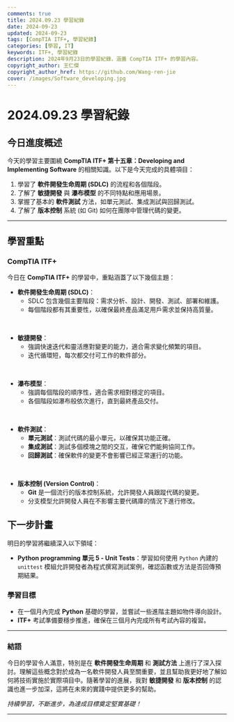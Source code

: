 ```yaml
---
comments: true
title: 2024.09.23 學習紀錄
date: 2024-09-23
updated: 2024-09-23
tags: [CompTIA ITF+, 學習紀錄]
categories: [學習, IT]
keywords: ITF+, 學習紀錄
description: 2024年9月23日的學習紀錄，涵蓋 CompTIA ITF+ 的學習內容。
copyright_author: 王仁傑
copyright_author_href: https://github.com/Wang-ren-jie
cover: /images/Software_developing.jpg
---
```


# 2024.09.23 學習紀錄

## 今日進度概述

今天的學習主要圍繞 **CompTIA ITF+ 第十五章：Developing and Implementing Software** 的相關知識。以下是今天完成的具體項目：

1. 學習了 **軟件開發生命周期 (SDLC\)** 的流程和各個階段。
2. 了解了 **敏捷開發** 與 **瀑布模型** 的不同特點和應用場景。
3. 掌握了基本的 **軟件測試** 方法，如單元測試、集成測試與回歸測試。
4. 了解了 **版本控制** 系統 (如 Git) 如何在團隊中管理代碼的變更。


---

## 學習重點

### CompTIA ITF+

今日在 **CompTIA ITF+** 的學習中，重點涵蓋了以下幾個主題：

- **軟件開發生命周期 (SDLC\)**：
  - SDLC 包含幾個主要階段：需求分析、設計、開發、測試、部署和維護。
  - 每個階段都有其重要性，以確保最終產品滿足用戶需求並保持高質量。

</br>


- **敏捷開發**：
  - 強調快速迭代和靈活應對變更的能力，適合需求變化頻繁的項目。
  - 迭代循環短，每次都交付可工作的軟件部分。


</br>


- **瀑布模型**：
  - 強調每個階段的順序性，適合需求相對穩定的項目。
  - 各個階段如瀑布般依次進行，直到最終產品交付。


</br>


- **軟件測試**：
  - **單元測試**：測試代碼的最小單元，以確保其功能正確。
  - **集成測試**：測試多個模塊之間的交互，確保它們能夠協同工作。
  - **回歸測試**：確保軟件的變更不會影響已經正常運行的功能。


</br>


- **版本控制 (Version Control\)**：
  - **Git** 是一個流行的版本控制系統，允許開發人員跟蹤代碼的變更。
  - 分支模型允許開發人員在不影響主要代碼庫的情況下進行修改。

## 下一步計畫

明日的學習將繼續深入以下領域：

- **Python programming 單元 5 - Unit Tests**：學習如何使用 `Python` 內建的 `unittest` 模組允許開發者為程式撰寫測試案例，確認函數或方法是否回傳預期結果。

### 學習目標

- 在一個月內完成 **Python** 基礎的學習，並嘗試一些進階主題如物件導向設計。
- **ITF+** 考試準備要穩步推進，確保在三個月內完成所有考試內容的複習。

---

### 結語

今日的學習令人滿意，特別是在 **軟件開發生命周期** 和 **測試方法** 上進行了深入探討。理解這些概念對於成為一名軟件開發人員至關重要，並且幫助我更好地了解如何將技術實施於實際項目中。隨著學習的進展，我對 **敏捷開發** 和 **版本控制** 的認識也進一步加深，這將在未來的實踐中提供更多的幫助。

_持續學習，不斷進步，為達成目標奠定堅實基礎！_

---
